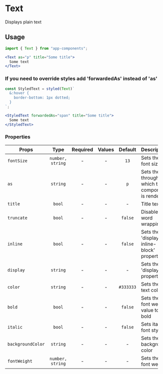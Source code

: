 # Text

Displays plain text

## Usage

```js
import { Text } from "app-components";
```

```jsx
<Text as="p" title="Some title">
  Some text
</Text>
```

### If you need to override styles add 'forwardedAs' instead of 'as'

```js
const StyledText = styled(Text)`
  &:hover {
    border-bottom: 1px dotted;
  }
`;
```

```jsx
<StyledText forwardedAs="span" title="Some title">
  Some text
</StyledText>
```

### Properties

| Props             |       Type       | Required | Values |  Default  | Description                                        |
| ----------------- | :--------------: | :------: | :----: | :-------: | -------------------------------------------------- |
| `fontSize`        | `number, string` |    -     |   -    |   `13`    | Sets the font size                                 |
| `as`              |     `string`     |    -     |   -    |    `p`    | Sets the tag through which the component is rendered |
| `title`           |      `bool`      |    -     |   -    |     -     | Title text                                             |
| `truncate`        |      `bool`      |    -     |   -    |  `false`  | Disables word wrapping                             |
| `inline`          |      `bool`      |    -     |   -    |  `false`  | Sets the 'display: inline-block' property          |
| `display`         |     `string`     |    -     |   -    |     -     | Sets the 'display' property                        |
| `color`           |     `string`     |    -     |   -    | `#333333` | Sets the text color                           |
| `bold`            |      `bool`      |    -     |   -    |  `false`  | Sets the font weight value ​​to bold                   |
| `italic`          |      `bool`      |    -     |   -    |  `false`  | Sets italic font style                              |
| `backgroundColor` |     `string`     |    -     |   -    |     -     | Sets the background color                              |
| `fontWeight`      | `number, string` |    -     |   -    |     -     | Sets the font weight                               |
